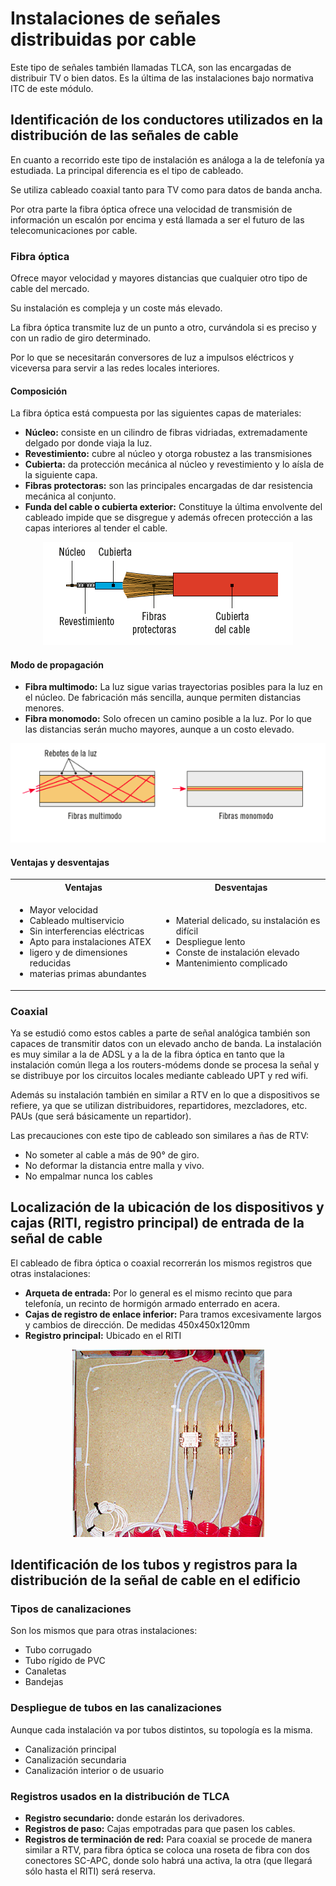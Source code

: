 Instalaciones de señales distribuidas por cable
========================================================================

Este tipo de señales también llamadas TLCA, son las encargadas de distribuir TV o bien datos. Es la última de las instalaciones bajo normativa ITC de este módulo.


Identificación de los conductores utilizados en la distribución de las señales de cable
------------------------------------------------------------------------

En cuanto a recorrido este tipo de instalación es análoga a la de telefonía ya estudiada. La principal diferencia es el tipo de cableado.

Se utiliza cableado coaxial tanto para TV como para datos de banda ancha.

Por otra parte la fibra óptica ofrece una velocidad de transmisión de información un escalón por encima y está llamada a ser el futuro de las telecomunicaciones por cable.

### Fibra óptica

Ofrece mayor velocidad y mayores distancias que cualquier otro tipo de cable del mercado.

Su instalación es compleja y un coste más elevado.

La fibra óptica transmite luz de un punto a otro, curvándola si es preciso y con un radio de giro determinado.

Por lo que se necesitarán conversores de luz a impulsos eléctricos y viceversa para servir a las redes locales interiores.


#### Composición
La fibra óptica está compuesta por las siguientes capas de materiales:

+ **Núcleo:** consiste en un cilindro de fibras vidriadas, extremadamente delgado por donde viaja la luz.
+ **Revestimiento:** cubre al núcleo y otorga robustez a las transmisiones
+ **Cubierta:** da protección mecánica al núcleo y revestimiento y lo aísla de la siguiente capa.
+ **Fibras protectoras:** son las principales encargadas de dar resistencia mecánica al conjunto.
+ **Funda del cable o cubierta exterior:** Constituye la última envolvente del cableado impide que se disgregue y además ofrecen protección a las capas interiores al tender el cable.

<p align="center"><img src="img/fibra-opt.png"></p>

#### Modo de propagación

+ **Fibra multimodo:** La luz sigue varias trayectorias posibles para la luz en el núcleo. De fabricación más sencilla, aunque permiten distancias menores.
+ **Fibra monomodo:** Solo ofrecen un camino posible a la luz. Por lo que las distancias serán mucho mayores, aunque a un costo elevado.

<p align="center"><img src="img/tipos-fibra.png"></p>

#### Ventajas y desventajas

<table>
  <tr>
    <th>Ventajas</th>
    <th>Desventajas</th>
  </tr>
  <tr>
    <td>
      <ul>
        <li>Mayor velocidad</li>
        <li>Cableado multiservicio</li>
        <li>Sin interferencias eléctricas </li>
        <li>Apto para instalaciones ATEX</li>
        <li>ligero y de dimensiones reducidas</li>
        <li>materias primas abundantes</li>
      </ul>
    </td>
    <td>
      <ul>
        <li>Material delicado, su instalación es difícil</li>
        <li>Despliegue lento</li>
        <li>Conste de instalación elevado</li>
        <li>Mantenimiento complicado</li>
      </ul>
    </td>
  </tr>
</table>

### Coaxial

Ya se estudió como estos cables a parte de señal analógica también son capaces de transmitir datos con un elevado ancho de banda. La instalación es muy similar a la de ADSL y a la de la fibra óptica en tanto que la instalación común llega a los routers-módems donde se procesa la señal y se distribuye por los circuitos locales mediante cableado UPT y red wifi.

Además su instalación también en similar a RTV en lo que a dispositivos se refiere, ya que se utilizan distribuidores, repartidores, mezcladores, etc. PAUs (que será básicamente un repartidor).

Las precauciones con este tipo de cableado son similares a ñas de RTV:

+ No someter al cable a más de 90° de giro.
+ No deformar la distancia entre malla y vivo.
+ No empalmar nunca los cables


Localización de la ubicación de los dispositivos y cajas (RITI, registro principal) de entrada de la señal de cable
---------------------------------------------------------------------

El cableado de fibra óptica o coaxial recorrerán los mismos registros que otras instalaciones:

+ **Arqueta de entrada:** Por lo general es el mismo recinto que para telefonía, un recinto de hormigón armado enterrado en acera.
+ **Cajas de registro de enlace inferior:** Para tramos excesivamente largos y cambios de dirección. De medidas 450x450x120mm
+ **Registro principal:** Ubicado en el RITI

<p align="center"><img src="img/derivadores-tlca.png"></p>

Identificación de los tubos y registros para la distribución de la señal de cable en el edificio
-----------------------------------------------------------------------

### Tipos de canalizaciones

Son los mismos que para otras instalaciones:

+ Tubo corrugado
+ Tubo rígido de PVC
+ Canaletas
+ Bandejas

### Despliegue de tubos en las canalizaciones

Aunque cada instalación va por tubos distintos, su topología es la misma.

+ Canalización principal
+ Canalización secundaria
+ Canalización interior o de usuario

### Registros usados en la distribución de TLCA

+ **Registro secundario:** donde estarán los derivadores.
+ **Registros de paso:** Cajas empotradas para que pasen los cables.
+ **Registros de terminación de red:** Para coaxial se procede de manera similar a RTV, para fibra óptica se coloca una roseta de fibra con dos conectores SC-APC, donde solo habrá una activa, la otra (que llegará sólo hasta el RITI) será reserva.